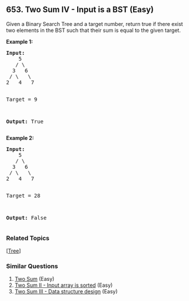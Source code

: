 <!--|This file generated by command(leetcode description); DO NOT EDIT.    |-->
<!--+----------------------------------------------------------------------+-->
<!--|@author    Openset <openset.wang@gmail.com>                           |-->
<!--|@link      https://github.com/openset                                 |-->
<!--|@home      https://github.com/openset/leetcode                        |-->
<!--+----------------------------------------------------------------------+-->

## 653. Two Sum IV - Input is a BST (Easy)

<p>Given a Binary Search Tree and a target number, return true if there exist two elements in the BST such that their sum is equal to the given target.</p>

<p><b>Example 1:</b><br />
<pre>
<b>Input:</b> 
    5
   / \
  3   6
 / \   \
2   4   7

Target = 9

<b>Output:</b> True
</pre>
</p>


<p><b>Example 2:</b><br />
<pre>
<b>Input:</b> 
    5
   / \
  3   6
 / \   \
2   4   7

Target = 28

<b>Output:</b> False
</pre>
</p>



### Related Topics
  [[Tree](https://github.com/openset/leetcode/tree/master/tag/tree/README.md)]

### Similar Questions
  1. [Two Sum](https://github.com/openset/leetcode/tree/master/problems/two-sum) (Easy)
  1. [Two Sum II - Input array is sorted](https://github.com/openset/leetcode/tree/master/problems/two-sum-ii-input-array-is-sorted) (Easy)
  1. [Two Sum III - Data structure design](https://github.com/openset/leetcode/tree/master/problems/two-sum-iii-data-structure-design) (Easy)
